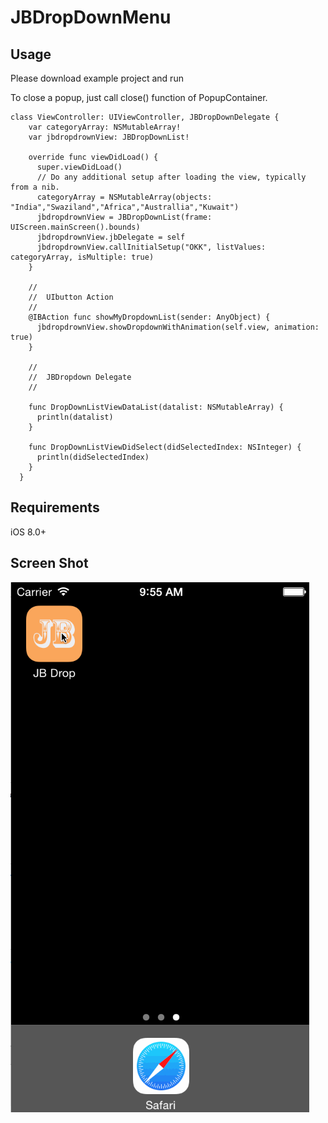 # JBDropDownMenu

## Usage
Please download example project and run 

To close a popup, just call close() function of PopupContainer.

    class ViewController: UIViewController, JBDropDownDelegate {
        var categoryArray: NSMutableArray!
        var jbdropdrownView: JBDropDownList!

        override func viewDidLoad() {
          super.viewDidLoad()
          // Do any additional setup after loading the view, typically from a nib.
          categoryArray = NSMutableArray(objects: "India","Swaziland","Africa","Australlia","Kuwait")
          jbdropdrownView = JBDropDownList(frame: UIScreen.mainScreen().bounds)
          jbdropdrownView.jbDelegate = self
          jbdropdrownView.callInitialSetup("OKK", listValues: categoryArray, isMultiple: true)
        }

        //
        //  UIbutton Action
        //
        @IBAction func showMyDropdownList(sender: AnyObject) {
          jbdropdrownView.showDropdownWithAnimation(self.view, animation: true)
        }
    
        //
        //  JBDropdown Delegate
        //
    
        func DropDownListViewDataList(datalist: NSMutableArray) {
          println(datalist)
        }
    
        func DropDownListViewDidSelect(didSelectedIndex: NSInteger) {
          println(didSelectedIndex)
        }
      }

## Requirements

iOS 8.0+

## Screen Shot

![alt tag](https://github.com/jithinpala/JBDropDownMenu/blob/master/JBDropDownMenu/JBDropDown.gif)
